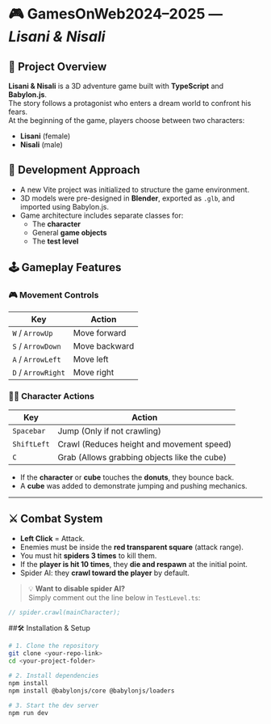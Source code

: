 # 🎮 GamesOnWeb2024–2025 — *Lisani & Nisali*

## 🌌 Project Overview

**Lisani & Nisali** is a 3D adventure game built with **TypeScript** and **Babylon.js**.  
The story follows a protagonist who enters a dream world to confront his fears.  
At the beginning of the game, players choose between two characters:
- **Lisani** (female)
- **Nisali** (male)

## 🚀 Development Approach

- A new Vite project was initialized to structure the game environment.
- 3D models were pre-designed in **Blender**, exported as `.glb`, and imported using Babylon.js.
- Game architecture includes separate classes for:
  - The **character**
  - General **game objects**
  - The **test level**

## 🕹 Gameplay Features

### 🎮 Movement Controls

| Key             | Action         |
|------------------|----------------|
| `W` / `ArrowUp`    | Move forward   |
| `S` / `ArrowDown`  | Move backward  |
| `A` / `ArrowLeft`  | Move left      |
| `D` / `ArrowRight` | Move right     |

### 🏃‍♂️ Character Actions

| Key         | Action                                     |
|--------------|---------------------------------------------|
| `Spacebar`   | Jump (Only if not crawling)                |
| `ShiftLeft`  | Crawl (Reduces height and movement speed) |
| `C`          | Grab (Allows grabbing objects like the cube) |

- If the **character** or **cube** touches the **donuts**, they bounce back.
- A **cube** was added to demonstrate jumping and pushing mechanics.

---

## ⚔️ Combat System

- **Left Click** = Attack.
- Enemies must be inside the **red transparent square** (attack range).
- You must hit **spiders 3 times** to kill them.
- If the **player is hit 10 times**, they **die and respawn** at the initial point.
- Spider AI: they **crawl toward the player** by default.

> 💡 **Want to disable spider AI?**  
> Simply comment out the line below in `TestLevel.ts`:
```ts
// spider.crawl(mainCharacter);
```
##🛠 Installation & Setup

```bash
# 1. Clone the repository
git clone <your-repo-link>
cd <your-project-folder>

# 2. Install dependencies
npm install
npm install @babylonjs/core @babylonjs/loaders

# 3. Start the dev server
npm run dev
```
